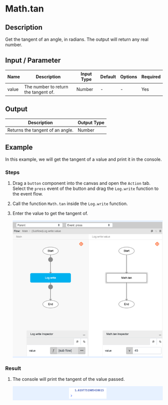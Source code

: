 # Math.tan

## Description

Get the tangent of an angle, in radians. The output will return any real number.

## Input / Parameter

| Name | Description | Input Type | Default | Options | Required |
| ------ | ------ | ------ | ------ | ------ | ------ |
| value | The number to return the tangent of. | Number | - | - | Yes |

## Output

| Description | Output Type |
| ------ | ------ |
| Returns the tangent of an angle. | Number |

## Example

In this example, we will get the tangent of a value and print it in the console.

### Steps

1. Drag a `button` component into the canvas and open the `Action` tab. Select the `press` event of the button and drag the `Log.write` function to the event flow.
2. Call the function `Math.tan` inside the `Log.write` function.
3. Enter the value to get the tangent of.

    <div style="display:flex; align-items:center; justify-content:center; background-color: #E7F1FF;">
        <img src="./tan-step-1.png"
        style="width: 100%; padding: 5px;"/>
    </div>

### Result

1. The console will print the tangent of the value passed.

    <div style="display:flex; align-items:center; justify-content:center; background-color: #E7F1FF;">
        <img src="./tan-result-1.png"
        style="width: 25%; padding: 5px;"/>
    </div>

